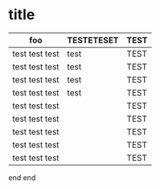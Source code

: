 # title

|foo                 |TESTETESET  |TEST                |
|--------------------|------------|--------------------|
|test test test      |test        |TEST                |
|test test test      |test        |TEST                |
|test test test      |test        |TEST                |
|test test test      |test        |TEST                |
|test test test      |            |TEST                |
|test test test      |            |TEST                |
|test test test      |            |TEST                |
|test test test      |            |TEST                |
|test test test      |            |TEST                |

end end 